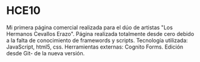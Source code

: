 # HCE10
Mi primera página comercial realizada para el dúo de artistas "Los Hermanos Cevallos Erazo". Página realizada totalmente desde cero debido a la falta de conocimiento de framewords y scripts. Tecnología utilizada: JavaScript, html5, css. Herramientas externas: Cognito Forms.
Edición desde Git- de la nueva versión.
